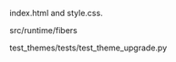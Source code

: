  index.html and style.css.
<!DOCTYPE html>
<html lang="en">
<head>
  <meta charset="UTF-8" />
  <meta name="viewport" content="width=device-width, initial-scale=1.0" />
  <title>My First GitHub Page</title>
  <link rel="stylesheet" href="style.css" />
src/runtime/fibers

test_themes/tests/test_theme_upgrade.py 

